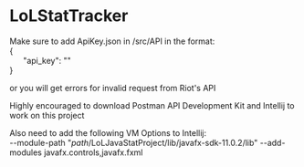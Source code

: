 # LoLStatTracker

Make sure to add ApiKey.json in /src/API in the format:<br>
{<br>
&nbsp;&nbsp;&nbsp;&nbsp;&nbsp;&nbsp;"api_key": "<your-key-here>"<br>
}<br>

or you will get errors for invalid request from Riot's API<br>

Highly encouraged to download Postman API Development Kit and Intellij to work on this project

Also need to add the following VM Options to Intellij:<br>
--module-path "*path*/LoLJavaStatProject/lib/javafx-sdk-11.0.2/lib" --add-modules javafx.controls,javafx.fxml